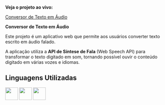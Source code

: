 **Veja o projeto ao vivo:**

[Conversor de Texto em Áudio](https://ninja1375.github.io/Conversor-de-Texto-em-Audio/)

**Conversor de Texto em Áudio**

Este projeto é um aplicativo web que permite aos usuários converter texto escrito em áudio falado. 

A aplicação utiliza a **API de Síntese de Fala** (Web Speech API) para transformar o texto digitado em som, tornando possível ouvir o conteúdo digitado em várias vozes e idiomas.


## Linguagens Utilizadas ##

<a href="https://programartudo.blogspot.com/2024/11/html-tudo-o-que-precisa-para-comecar.html" target="_blank"><img loading="lazy" src="https://cdn.jsdelivr.net/gh/devicons/devicon/icons/html5/html5-original.svg" width="40" height="40"/></a> <a href="https://programartudo.blogspot.com/2024/11/css-como-dar-estilo-ao-teu-website.html" target="_blank"><img loading="lazy" src="https://cdn.jsdelivr.net/gh/devicons/devicon/icons/css3/css3-original.svg" width="40" height="40"/></a> <a href="https://programartudo.blogspot.com/2024/11/javascript-linguagem-dinamica-da-web.html" target="_blank"><img loading="lazy" src="https://cdn.jsdelivr.net/gh/devicons/devicon/icons/javascript/javascript-original.svg" width="40" height="40"/></a>
